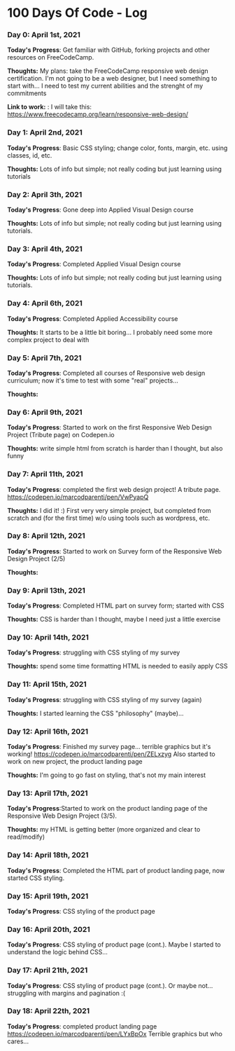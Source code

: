 # 100 Days Of Code - Log

### Day 0: April 1st, 2021


**Today's Progress**: Get familiar with GitHub, forking projects and other resources on FreeCodeCamp. 

**Thoughts:** My plans: take the FreeCodeCamp responsive web design certification. I'm not going to be a web designer, but I need something to start with... I need to test my current abilities and the strenght of my commitments

**Link to work:** : I will take this: https://www.freecodecamp.org/learn/responsive-web-design/

### Day 1: April 2nd, 2021

**Today's Progress**: Basic CSS styling; change color, fonts, margin, etc. using classes, id, etc.

**Thoughts:** Lots of info but simple; not really coding but just learning using tutorials

### Day 2: April 3th, 2021

**Today's Progress**: Gone deep into Applied Visual Design course

**Thoughts:** Lots of info but simple; not really coding but just learning using tutorials. 

### Day 3: April 4th, 2021

**Today's Progress**: Completed Applied Visual Design course

**Thoughts:** Lots of info but simple; not really coding but just learning using tutorials. 

### Day 4: April 6th, 2021

**Today's Progress**: Completed Applied Accessibility course

**Thoughts:** It starts to be a little bit boring... I probably need some more complex project to deal with

### Day 5: April 7th, 2021

**Today's Progress**: Completed all courses of Responsive web design curriculum; now it's time to test with some "real" projects...

**Thoughts:** 
### Day 6: April 9th, 2021

**Today's Progress**: Started to work on the first Responsive Web Design Project (Tribute page) on Codepen.io

**Thoughts:** write simple html from scratch is harder than I thought, but also funny

### Day 7: April 11th, 2021

**Today's Progress**: completed the first web design project! A tribute page. https://codepen.io/marcodparenti/pen/VwPyapQ

**Thoughts:** I did it! :) First very very simple project, but completed from scratch and (for the first time) w/o using tools such as wordpress, etc.

### Day 8: April 12th, 2021

**Today's Progress**: Started to work on Survey form of the Responsive Web Design Project (2/5)

**Thoughts:** 

### Day 9: April 13th, 2021

**Today's Progress**: Completed HTML part on survey form; started with CSS

**Thoughts:** CSS is harder than I thought, maybe I need just a little exercise

### Day 10: April 14th, 2021

**Today's Progress**: struggling with CSS styling of my survey

**Thoughts:** spend some time formatting HTML is needed to easily apply CSS

### Day 11: April 15th, 2021

**Today's Progress**: struggling with CSS styling of my survey (again)

**Thoughts:** I started learning the CSS "philosophy" (maybe)...

### Day 12: April 16th, 2021

**Today's Progress**: Finished my survey page... terrible graphics but it's working! https://codepen.io/marcodparenti/pen/ZELxzyg Also started to work on new project, the product landing page

**Thoughts:** I'm going to go fast on styling, that's not my main interest

### Day 13: April 17th, 2021

**Today's Progress**:Started to work on the product landing page of the Responsive Web Design Project (3/5). 

**Thoughts:** my HTML is getting better (more organized and clear to read/modify)

### Day 14: April 18th, 2021

**Today's Progress**: Completed the HTML part of product landing page, now started CSS styling.

### Day 15: April 19th, 2021

**Today's Progress**: CSS styling of the product page

### Day 16: April 20th, 2021

**Today's Progress**: CSS styling of product page (cont.). Maybe I started to understand the logic behind CSS...

### Day 17: April 21th, 2021

**Today's Progress**: CSS styling of product page (cont.). Or maybe not... struggling with margins and pagination :(

### Day 18: April 22th, 2021

**Today's Progress**: completed product landing page https://codepen.io/marcodparenti/pen/LYxBpOx Terrible  graphics but who cares... 




